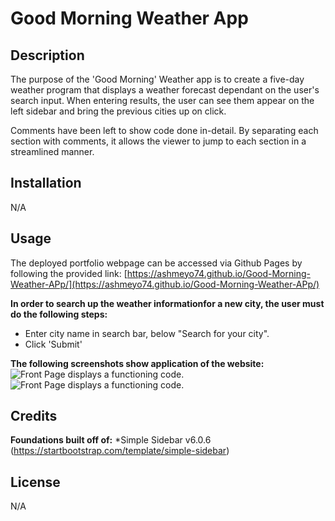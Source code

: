 # Good Morning Weather App

## Description
The purpose of the 'Good Morning' Weather app is to create a five-day weather program that displays a weather forecast dependant on the user's search input. When entering results, the user can see them appear on the left sidebar and bring the previous cities up on click.

Comments have been left to show code done in-detail. By separating each section with comments, it allows the viewer to jump to each section in a streamlined manner.

## Installation
N/A

## Usage
The deployed portfolio webpage can be accessed via Github Pages by following the provided link: [https://ashmeyo74.github.io/Good-Morning-Weather-APp/](https://ashmeyo74.github.io/Good-Morning-Weather-APp/) 

**In order to search up the weather informationfor a new city, the user must do the following steps:**
* Enter city name in search bar, below "Search for your city".
* Click 'Submit'


**The following screenshots show application of the website:**
![Front Page displays a functioning code.](https://i.gyazo.com/80031f34e0f94eeebb7d253ab7200abf.gif)
![Front Page displays a functioning code.](https://i.gyazo.com/b8421e53bfbaa42ac0827b95ad6e884c.gif)

## Credits
**Foundations built off of:**
*Simple Sidebar v6.0.6 (https://startbootstrap.com/template/simple-sidebar)

## License
N/A
